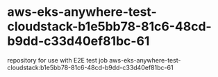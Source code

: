 # aws-eks-anywhere-test-cloudstack-b1e5bb78-81c6-48cd-b9dd-c33d40ef81bc-61
repository for use with E2E test job aws-eks-anywhere-test-cloudstack:b1e5bb78-81c6-48cd-b9dd-c33d40ef81bc-61

